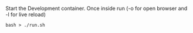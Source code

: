 Start the Development container. 
Once inside run  (-o for open browser and -l for live reload)

`bash
    > ./run.sh
`
